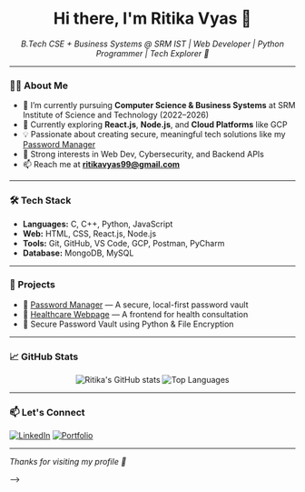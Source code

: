 <h1 align="center">Hi there, I'm Ritika Vyas 👋</h1>

<p align="center">
  <em>B.Tech CSE + Business Systems @ SRM IST | Web Developer | Python Programmer | Tech Explorer 🚀</em>
</p>

---

### 👩‍💻 About Me

- 🔭 I’m currently pursuing **Computer Science & Business Systems** at SRM Institute of Science and Technology (2022–2026)
- 🌱 Currently exploring **React.js**, **Node.js**, and **Cloud Platforms** like GCP
- 💡 Passionate about creating secure, meaningful tech solutions like my [Password Manager](https://github.com/ritikavyas/Password-Manager)
- 🧠 Strong interests in Web Dev, Cybersecurity, and Backend APIs
- 📫 Reach me at **ritikavyas99@gmail.com**

---

### 🛠️ Tech Stack

- **Languages:** C, C++, Python, JavaScript
- **Web:** HTML, CSS, React.js, Node.js
- **Tools:** Git, GitHub, VS Code, GCP, Postman, PyCharm
- **Database:** MongoDB, MySQL

---

### 🚀 Projects

- 🔐 [Password Manager](https://github.com/ritikavyas/Password-Manager) — A secure, local-first password vault
- 🏥 [Healthcare Webpage](https://github.com/ritikavyas/Healthcare-Webpage) — A frontend for health consultation
- 🔑 Secure Password Vault using Python & File Encryption

---

### 📈 GitHub Stats

<p align="center">
  <img src="https://github-readme-stats.vercel.app/api?username=ritikavyas&show_icons=true&theme=radical" alt="Ritika's GitHub stats" />
  <img src="https://github-readme-stats.vercel.app/api/top-langs/?username=ritikavyas&layout=compact&theme=radical" alt="Top Languages" />
</p>

---

### 📫 Let's Connect

[![LinkedIn](https://img.shields.io/badge/LinkedIn-Ritika%20Vyas-blue?logo=linkedin)](https://www.linkedin.com/in/ritika-vyas)
[![Portfolio](https://img.shields.io/badge/Portfolio-View-green?logo=google-chrome)](https://your-portfolio-link.com)

---

*Thanks for visiting my profile 💜*

-->
